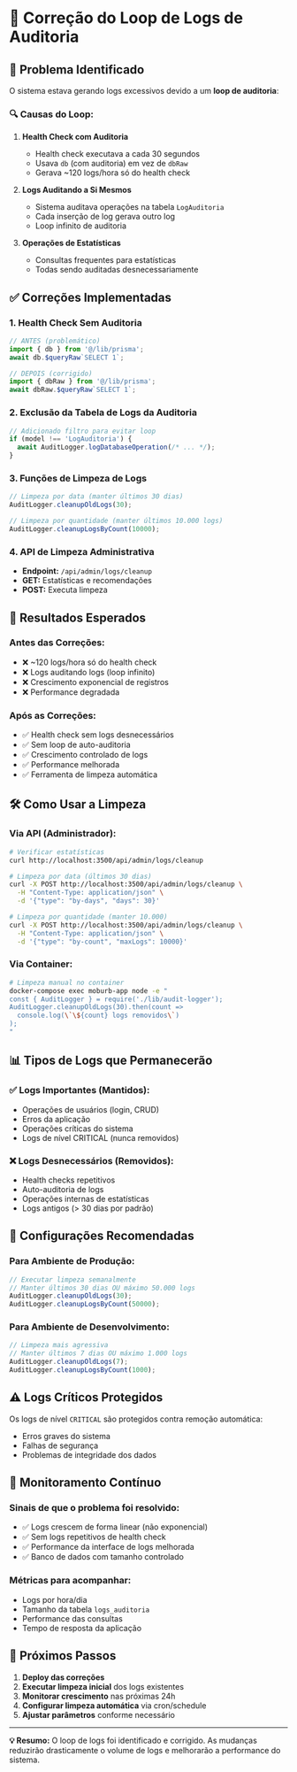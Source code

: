 # 🔄 Correção do Loop de Logs de Auditoria

## 🚨 Problema Identificado

O sistema estava gerando logs excessivos devido a um **loop de auditoria**:

### 🔍 Causas do Loop:

1. **Health Check com Auditoria**
   - Health check executava a cada 30 segundos
   - Usava `db` (com auditoria) em vez de `dbRaw`
   - Gerava ~120 logs/hora só do health check

2. **Logs Auditando a Si Mesmos**
   - Sistema auditava operações na tabela `LogAuditoria`
   - Cada inserção de log gerava outro log
   - Loop infinito de auditoria

3. **Operações de Estatísticas**
   - Consultas frequentes para estatísticas
   - Todas sendo auditadas desnecessariamente

## ✅ Correções Implementadas

### 1. **Health Check Sem Auditoria**
```typescript
// ANTES (problemático)
import { db } from '@/lib/prisma';
await db.$queryRaw`SELECT 1`;

// DEPOIS (corrigido)  
import { dbRaw } from '@/lib/prisma';
await dbRaw.$queryRaw`SELECT 1`;
```

### 2. **Exclusão da Tabela de Logs da Auditoria**
```typescript
// Adicionado filtro para evitar loop
if (model !== 'LogAuditoria') {
  await AuditLogger.logDatabaseOperation(/* ... */);
}
```

### 3. **Funções de Limpeza de Logs**
```typescript
// Limpeza por data (manter últimos 30 dias)
AuditLogger.cleanupOldLogs(30);

// Limpeza por quantidade (manter últimos 10.000 logs)
AuditLogger.cleanupLogsByCount(10000);
```

### 4. **API de Limpeza Administrativa**
- **Endpoint:** `/api/admin/logs/cleanup`
- **GET:** Estatísticas e recomendações
- **POST:** Executa limpeza

## 🎯 Resultados Esperados

### Antes das Correções:
- ❌ ~120 logs/hora só do health check
- ❌ Logs auditando logs (loop infinito)
- ❌ Crescimento exponencial de registros
- ❌ Performance degradada

### Após as Correções:
- ✅ Health check sem logs desnecessários
- ✅ Sem loop de auto-auditoria
- ✅ Crescimento controlado de logs
- ✅ Performance melhorada
- ✅ Ferramenta de limpeza automática

## 🛠️ Como Usar a Limpeza

### Via API (Administrador):

```bash
# Verificar estatísticas
curl http://localhost:3500/api/admin/logs/cleanup

# Limpeza por data (últimos 30 dias)
curl -X POST http://localhost:3500/api/admin/logs/cleanup \
  -H "Content-Type: application/json" \
  -d '{"type": "by-days", "days": 30}'

# Limpeza por quantidade (manter 10.000)  
curl -X POST http://localhost:3500/api/admin/logs/cleanup \
  -H "Content-Type: application/json" \
  -d '{"type": "by-count", "maxLogs": 10000}'
```

### Via Container:

```bash
# Limpeza manual no container
docker-compose exec moburb-app node -e "
const { AuditLogger } = require('./lib/audit-logger');
AuditLogger.cleanupOldLogs(30).then(count => 
  console.log(\`\${count} logs removidos\`)
);
"
```

## 📊 Tipos de Logs que Permanecerão

### ✅ **Logs Importantes (Mantidos):**
- Operações de usuários (login, CRUD)
- Erros da aplicação
- Operações críticas do sistema
- Logs de nível CRITICAL (nunca removidos)

### ❌ **Logs Desnecessários (Removidos):**
- Health checks repetitivos
- Auto-auditoria de logs
- Operações internas de estatísticas
- Logs antigos (> 30 dias por padrão)

## 🔧 Configurações Recomendadas

### Para Ambiente de Produção:
```typescript
// Executar limpeza semanalmente
// Manter últimos 30 dias OU máximo 50.000 logs
AuditLogger.cleanupOldLogs(30);
AuditLogger.cleanupLogsByCount(50000);
```

### Para Ambiente de Desenvolvimento:
```typescript
// Limpeza mais agressiva
// Manter últimos 7 dias OU máximo 1.000 logs
AuditLogger.cleanupOldLogs(7);
AuditLogger.cleanupLogsByCount(1000);
```

## ⚠️ Logs Críticos Protegidos

Os logs de nível `CRITICAL` são protegidos contra remoção automática:
- Erros graves do sistema
- Falhas de segurança
- Problemas de integridade dos dados

## 🎯 Monitoramento Contínuo

### Sinais de que o problema foi resolvido:
- ✅ Logs crescem de forma linear (não exponencial)
- ✅ Sem logs repetitivos de health check
- ✅ Performance da interface de logs melhorada
- ✅ Banco de dados com tamanho controlado

### Métricas para acompanhar:
- Logs por hora/dia
- Tamanho da tabela `logs_auditoria`
- Performance das consultas
- Tempo de resposta da aplicação

## 🚀 Próximos Passos

1. **Deploy das correções**
2. **Executar limpeza inicial** dos logs existentes
3. **Monitorar crescimento** nas próximas 24h
4. **Configurar limpeza automática** via cron/schedule
5. **Ajustar parâmetros** conforme necessário

---

**💡 Resumo:** O loop de logs foi identificado e corrigido. As mudanças reduzirão drasticamente o volume de logs e melhorarão a performance do sistema.
